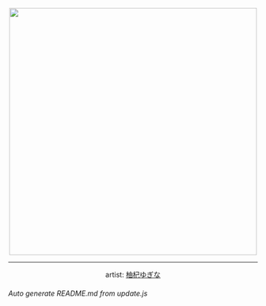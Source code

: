 
<p align="center">
  <img width="500" src="https://nekos.best/api/v2/neko/0445.png">
  <hr/>
  <center>
    artist: <a href="https://www.pixiv.net/en/artworks/89551702">柚杞ゆぎな</a>
  </center>
</p>


###### Auto generate README.md from update.js

